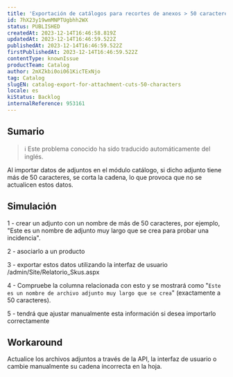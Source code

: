 ```yaml
---
title: 'Exportación de catálogos para recortes de anexos > 50 caracteres'
id: 7hX23y19wmMNPTUgbhh2WX
status: PUBLISHED
createdAt: 2023-12-14T16:46:58.819Z
updatedAt: 2023-12-14T16:46:59.522Z
publishedAt: 2023-12-14T16:46:59.522Z
firstPublishedAt: 2023-12-14T16:46:59.522Z
contentType: knownIssue
productTeam: Catalog
author: 2mXZkbi0oi061KicTExNjo
tag: Catalog
slugEN: catalog-export-for-attachment-cuts-50-characters
locale: es
kiStatus: Backlog
internalReference: 953161
---
```


## Sumario

>ℹ️ Este problema conocido ha sido traducido automáticamente del inglés.


Al importar datos de adjuntos en el módulo catálogo, si dicho adjunto tiene más de 50 caracteres, se corta la cadena, lo que provoca que no se actualicen estos datos.


##

## Simulación


1 - crear un adjunto con un nombre de más de 50 caracteres, por ejemplo, "Este es un nombre de adjunto muy largo que se crea para probar una incidencia".

2 - asociarlo a un producto

3 - exportar estos datos utilizando la interfaz de usuario /admin/Site/Relatorio_Skus.aspx

4 - Compruebe la columna relacionada con esto y se mostrará como "`Este es un nombre de archivo adjunto muy largo que se crea`" (exactamente a 50 caracteres).

5 - tendrá que ajustar manualmente esta información si desea importarlo correctamente



## Workaround


Actualice los archivos adjuntos a través de la API, la interfaz de usuario o cambie manualmente su cadena incorrecta en la hoja.





